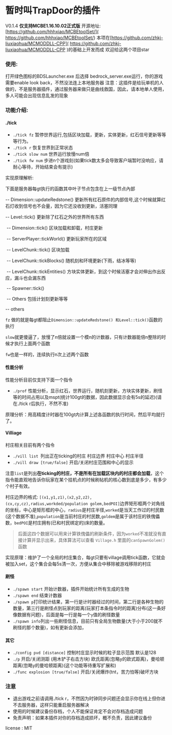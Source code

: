 # 暂时叫TrapDoor的插件 

V0.1.4 **仅支持MCBE1.16.10.02正式版**
开源地址:[https://github.com/hhhxiao/MCBEtoolSet/]( https://github.com/hhhxiao/MCBEtoolSet/)
本项在[https://github.com/zhkj-liuxiaohua/MCMODDLL-CPP]( https://github.com/zhkj-liuxiaohua/MCMODDLL-CPP )的基础上开发而成
欢迎给这两个项目star

### 使用:

打开绿色图标的BDSLauncher.exe 后选择 bedrock_server.exe运行，你的游戏需要enable look back，不然没法连上本地服务器 
注意：这插件是给玩单机的人做的，不是服务器插件，通过服务器来做只是曲线救国，因此，请本地单人使用，多人可能会出现信息乱发的现象

### 功能介绍:

#### ./tick

- `./tick fz` 暂停世界运行,包括区块加载，更新，实体更新，红石信号更新等等等行为。
- `./tick r` 恢复世界到正常状态
- `./tick slow num` 世界运行放慢num倍
- `./tick fw num` 步进n个游戏刻(如果tick数太多会导致客户端暂时没响应，请耐心等待，开始结束会有提示)



实现原理解析:

下面是服务器每gt执行的函数其中叶子节点包含在上一级节点內部

-- Dimension::updateRedstone() 更新所有红石原件的内部信号,这个时候就算红石灯收到信号也不会量，因为它还没收到更新，活塞同理

-- Level::tick()  更新除了红石之外的世界所有东西

​	-- Dimension::tick() 区块加载和卸载，村庄更新

​	-- ServerPlayer::tickWorld()  更新玩家所在的区域

​		-- LevelChunk::tick()  区块加载

​		--  LevelChunk::tickBlocks() 随机刻和环境更新(下雨，结冰等等)

​		--  LevelChunk::tickEntities() 方块实体更新，到这个时候活塞才会对伸出作出反应，漏斗也会漏东西

​		-- Spawner::tick()

​		-- Others 包括计划刻更新等等

  -- others

`fz` 做的就是每gt都阻止`Dimension::updateRedstone() 和Level::tick()`函数的执行

`slow`就更傻逼了，放慢了n倍就设置一个模n的计数器，只有计数器能倍n整除的时候才执行上面两个函数

`fw`也是一样的，连续执行n次上述两个函数 

#### 性能分析

性能分析目前仅支持下面一个指令

- `./prof` 性能分析，显示红石，世界运行，随机刻更新，方块实体更新，刷怪等的时间占用以及mspt(统计100gt的数据，因此数据显示会有5s的延迟)(请在./tick r后执行，不然不准)

原理分析：用高精度计时器在100gt内计算上述各函数的执行时间，然后平均就行了。

#### Villiage

村庄相关目前有两个指令

- `./vill list `列出正在ticking的村庄 村庄边界 村庄中心 村庄半径
- `./vill draw [true/false]` 开启/关闭村庄范围和中心的显示

注意`list`是列出**在ticking的村庄，不是所有在加载区块内的村庄都会加载**，这个指令能直观地告诉你玩家在某个挂机点的时候刷帖机的核心数到底是多少，有多少个村子有效。

村庄边界的格式: `[(x1,y1,z1),(x2,y2,z2),(cx,cy,cz),radius,workded/population golem,bedPOI]`边界矩形框两个对角线的坐标，中心是矩形框的中心，`radius`是村庄半径,`worked`是当天工作过的村民数(这个数据不准),`population`是当前村庄的村民数,`goldem`是属于该村庄的铁傀儡数，`bedPOI`是村庄拥有(已和村民绑定的)床的数量。

> 后面这四个数据可以用来计算铁傀儡的刷新条件，因为`worked`不准就没有直接计算并显示出来，具体算法可以查看 `Village.h` 里面的`canSpawnGolem()`函数

实现原理：维护了一个全局的村庄集合，每gt只要有village调用tick函数，它就会被加入set，这个集合会每5s清一次，方便从集合中移除被游戏移除的村庄

#### 刷怪

- `./spawn start` 开始计数器，插件开始统计所有生成的生物
- `./spawn end` 结束计数器
- `./spawn p`打印统计结果，第一行是计时器经过的时间，第二行是各种生物的数量，第三行是刷怪点到玩家的距离(玩家打本条指令时的距离)分布(这一条好像数据有问题)，后面是每一行是每一个`y`值的刷怪数量
- `./spawn info`列出一些刷怪信息，目前只有全局生物数量(大于小于200就不刷怪的那个数量)，如有更新会添加，

#### 其它

- `./config pvd [distance]` 控制村庄显示时候的粒子显示范围 默认是128 
- `./p` 开启/关闭测距 (用木铲子右击方块) 欧氏距离(忽略y的欧式距离)，曼哈顿距离(忽略y的曼哈顿距离)(这个功能等待重写扩展和)
- `./func explosion [true/false]` 开启/关闭爆炸(tnt，苦力怕等)破坏方块

### 注意

- 退出游戏之前请调用./tick r，不然因为时钟同步问题还会显示你在线上但你进不去服务器，这样只能重启服务器解决
- 使用的时候建议备份存档，个人不能保证肯定不会对存档造成问题
- 免责声明：如果本插件对你的存档造成损坏，概不负责，因此建议备份

license : MIT

